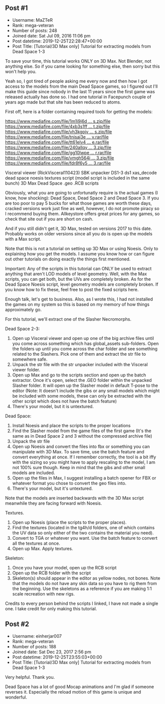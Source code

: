 ## Post #1
- Username: MaZTeR
- Rank: mega-veteran
- Number of posts: 248
- Joined date: Sat Jul 09, 2016 11:06 pm
- Post datetime: 2019-12-25T22:28:47+00:00
- Post Title: [Tutorial/3D Max only] Tutorial for extracting models from Dead Space 1-3

To save your time, this tutorial works ONLY on 3D Max. Not Blender, not anything else. So if you came looking for something else, then sorry but this won't help you.

Yeah so, I got tired of people asking me every now and then how I got access to the models from the main Dead Space games, so I figured out I'll make this guide since nobody in the last 11 years since the first game was released actually has done so. I had one tutorial in Facepunch couple of years ago made but that site has been reduced to atoms.

First off, here is a folder containing required tools for getting the models:

[https://www.mediafire.com/file/1m1i9j6d ... s.zip/file](https://www.mediafire.com/file/1m1i9j6d3qjy8oj/3D_Max_Dead_Space_.geo_.RCB_scripts.zip/file)
[https://www.mediafire.com/file/4xb3s1ff ... t.zip/file](https://www.mediafire.com/file/4xb3s1ffy28pqbw/dead_space_noesis_textures_script.zip/file)
[https://www.mediafire.com/file/vh3kgpjv ... s.zip/file](https://www.mediafire.com/file/vh3kgpjvqikv7db/dead_spaec_1-3_samples.zip/file)
[https://www.mediafire.com/file/tnisaj3e ... v.rar/file](https://www.mediafire.com/file/tnisaj3elv77ajy/ds1_.snu_to_wav.rar/file)
[https://www.mediafire.com/file/tt61elv4 ... e.rar/file](https://www.mediafire.com/file/tt61elv4u4sr0ca/ds1_xas_decode.rar/file)
[https://www.mediafire.com/file/240allqy ... 3.zip/file](https://www.mediafire.com/file/240allqyd7a6eck/DS2_EXA_to_mp3.zip/file)
[https://www.mediafire.com/file/gg10lwpe ... r.rar/file](https://www.mediafire.com/file/gg10lwpe0i6blla/ds3_ealayer.rar/file)
[https://www.mediafire.com/file/vmgh564i ... 3.zip/file](https://www.mediafire.com/file/vmgh564ita25wqz/RickVisceral110423.zip/file)
[https://www.mediafire.com/file/fdr8f6y5 ... 3.rar/file](https://www.mediafire.com/file/fdr8f6y5mpxf9gt/SBK_unpacker_DS1-3.rar/file)

Visceral viewer (RickVisceral110423)
SBK unpacker DS1-3
ds1 xas_decode
dead space noesis textures script (model script is included in the same bunch)
3D Max Dead Space .geo .RCB scripts

Obviously, what you are going to unfortunatly require is the actual games (I know, how shocking): Dead Space, Dead Space 2 and Dead Space 3. If you are too poor to pay 5 bucks for what those games are worth these days, cracked versions work just fine as well, however, I do not promote piracy so I recommend buying them. Allkeystore offers great prices for any games, so check that site out if you are short on cash.

And if you still didn't get it, 3D Max, tested on versions 2017 to this date. Probably works on older versions since all you do is open up the models with a Max script.

Note that this is not a tutorial on setting up 3D Max or using Noesis. Only to explaining how you get the models. I assume you know how or can figure out other tutorials on doing exactly the things first mentioned.

Important: Any of the scripts in this tutorial can ONLY be used to extract anything that aren't LOD models of level geometry. Well, with the Max scripts, you can get both, but the UVs are completely broken. As for the Dead Space Noesis script, level geometry models are completely broken. If you know how to fix these, feel free to post the fixed scripts here.

Enough talk, let's get to business. Also, as I wrote this, I had not installed the games on my system so this is based on my memory of how things approximately go.

For this tutorial, we'll extract one of the Slasher Necromorphs.

Dead Space 2-3:
1. Open up Visceral viewer and open up one of the big archive files until you come across something which has global_assets sub-folders. Open the folders up until you come across the char folder and see something related to the Slashers. Pick one of them and extract the str file to somewhere safe.
2. Unpack the str file with the str unpacker included with the Visceral viewer folder.
3. Open up Max and go to the scripts section and open up the batch extractor. Once it's open, select the .GEO folder within the unpacked Slasher folder. It will open up the Slasher model in default T-pose to the editor (Note: It doesn't include the gibs or any small models which might be included with some models, these can only be extracted with the other script which does not have the batch feature)
4. There's your model, but it is untextured.

Dead Space:
1. Install Noesis and place the scripts to the proper locations
2. Find the Slasher model from the game files of the first game (It's the same as in Dead Space 2 and 3 without the compressed archive file)
3. Unpack the str file
4. Open up Noesis and convert the files into fbx or something you can manipulate with 3D Max. To save time, use the batch feature and convert everything at once. If I remember correctly, the tool is a bit iffy with the sizing so you might have to apply rescaling to the model, I am not 100% sure though. Keep in mind that the gibs and other small models are included.
5. Open up the files in Max, I suggest installing a batch opener for FBX or whatever format you chose to convert the geo files into.
6. There's your model, but it's untextured.

Note that the models are inserted backwards with the 3D Max script meanwhile they are facing forward with Noesis.

Textures.
1. Open up Noesis (place the scripts to the proper places).
2. Find the textures (located in the tg4h/d folders, one of which contains the UV data so only either of the two contains the material you need).
3. Convert to TGA or whatever you want. Use the batch feature to convert all the textures at once.
4. Open up Max. Apply textures.

Skeleton:
1. Once you have your model, open up the RCB script
2. Open up the RCB folder with the script
3. Skeleton(s) should appear in the editor as yellow nodes, not bones.
Note that the models do not have any skin data so you have to rig them from the beginning. Use the skeletons as a reference if you are making 1:1 scale recreation with new rigs.

Credits to every person behind the scripts I linked, I have not made a single one. I take credit for only making this tutorial.
## Post #2
- Username: einherjar007
- Rank: mega-veteran
- Number of posts: 188
- Joined date: Sat Dec 23, 2017 2:56 pm
- Post datetime: 2019-12-25T23:55:03+00:00
- Post Title: [Tutorial/3D Max only] Tutorial for extracting models from Dead Space 1-3

Very helpful. Thank you.

Dead Space has a lot of good Mocap animations and I'm glad if someone reverses it.
Especially the reload motion of this game is unique and wonderful.
